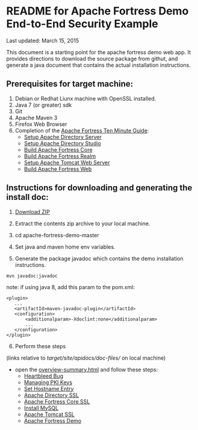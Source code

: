 # README for Apache Fortress Demo End-to-End Security Example

 Last updated: March 15, 2015

 This document is a starting point for the apache fortress demo web app.
 It provides directions to download the source package from githut, and generate
 a java document that contains the actual installation instructions.

## Prerequisites for target machine:
1. Debian or Redhat Liunx machine with OpenSSL installed.
2. Java 7 (or greater) sdk
3. Git
4. Apache Maven 3
5. Firefox Web Browser
6. Completion of the [Apache Fortress Ten Minute Guide](http://symas.com/javadocs/apache-fortress-core/org/apache/directory/fortress/core/doc-files/ten-minute-guide.html):
    * [Setup Apache Directory Server](http://symas.com/javadocs/apache-fortress-core/org/apache/directory/fortress/core/doc-files/apache-directory-server.html)
    * [Setup Apache Directory Studio](http://symas.com/javadocs/apache-fortress-core/org/apache/directory/fortress/core/doc-files/apache-directory-studio.html)
    * [Build Apache Fortress Core](http://symas.com/javadocs/apac1he-fortress-core/org/apache/directory/fortress/core/doc-files/apache-fortress-core.html)
    * [Build Apache Fortress Realm](http://symas.com/javadocs/apache-fortress-core/org/apache/directory/fortress/core/doc-files/apache-fortress-realm.html)
    * [Setup Apache Tomcat Web Server](http://symas.com/javadocs/apache-fortress-core/org/apache/directory/fortress/core/doc-files/apache-tomcat.html)
    * [Build Apache Fortress Web](http://symas.com/javadocs/apache-fortress-core/org/apache/directory/fortress/core/doc-files/apache-fortress-web.html)


## Instructions for downloading and generating the install doc:

1. [Download ZIP](https://github.com/shawnmckinney/apache-fortress-demo/archive/master.zip)

2. Extract the contents zip archive to your local machine.

3. cd apache-fortress-demo-master

4. Set java and maven home env variables.

5. Generate the package javadoc which contains the demo installation instructions.
 ````
mvn javadoc:javadoc
 ````

 note: if using java 8, add this param to the pom.xml:
 ```
<plugin>
    ...
    <artifactId>maven-javadoc-plugin</artifactId>
    <configuration>
        <additionalparam>-Xdoclint:none</additionalparam>
        ...
    </configuration>
</plugin>
 ```

6. Perform these steps

 (links relative to *target/site/apidocs/doc-files/* on local machine)
 * open the [overview-summary.html](target/site/apidocs/overview-summary.html) and follow these steps:
    * [Heartbleed Bug](target/site/apidocs/doc-files/opensslheartbleed.html)
    * [Managing PKI Keys](target/site/apidocs/doc-files/keys.html)
    * [Set Hostname Entry](target/site/apidocs/doc-files/hosts.html)
    * [Apache Directory SSL](target/site/apidocs/doc-files/apache-directory-ssl.html)
    * [Apache Fortress Core SSL](target/site/apidocs/doc-files/apache-fortress-core-ssl.html)
    * [Install MySQL](target/site/apidocs/doc-files/mysql.html)
    * [Apache Tomcat SSL](target/site/apidocs/doc-files/apache-tomcat-ssl.html)
    * [Apache Fortress Demo](target/site/apidocs/doc-files/apache-fortress-demo.html)